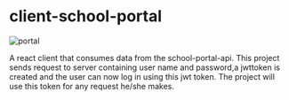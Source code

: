 # client-school-portal

![portal](https://user-images.githubusercontent.com/71145865/184227084-d0675926-1494-41cd-b6b1-1f9aabf2fd2d.png)

A react client that consumes data from the school-portal-api. This project sends request to server containing user name and password,a jwttoken is created and the user can now log in using this jwt token. The project will use this token for any request he/she makes.
